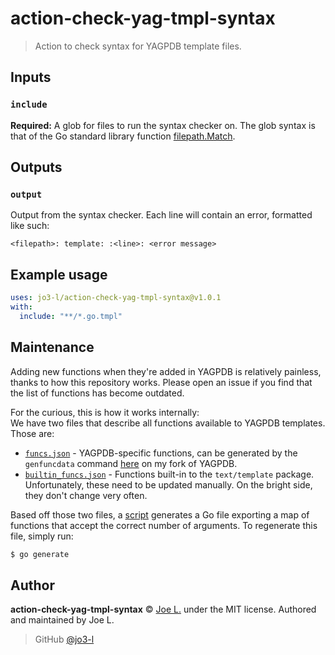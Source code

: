 # action-check-yag-tmpl-syntax

> Action to check syntax for YAGPDB template files.

## Inputs

### `include`

**Required:** A glob for files to run the syntax checker on. The glob syntax is that of the Go standard library function [filepath.Match](https://golang.org/pkg/path/filepath/#Match).

## Outputs

### `output`

Output from the syntax checker. Each line will contain an error, formatted like such:

```
<filepath>: template: :<line>: <error message>
```

## Example usage

```yml
uses: jo3-l/action-check-yag-tmpl-syntax@v1.0.1
with:
  include: "**/*.go.tmpl"
```

## Maintenance

Adding new functions when they're added in YAGPDB is relatively painless, thanks to how this repository works. Please open an issue if you find that the list of functions has become outdated.<br />

For the curious, this is how it works internally:<br />
We have two files that describe all functions available to YAGPDB templates. Those are:

- [`funcs.json`](./funcs.json) - YAGPDB-specific functions, can be generated by the `genfuncdata` command [here](https://github.com/jo3-l/yagpdb/blob/master/stdcommands/genfuncdata/genfuncdata.go) on my fork of YAGPDB.
- [`builtin_funcs.json`](./builtin_funcs.json) - Functions built-in to the `text/template` package. Unfortunately, these need to be updated manually. On the bright side, they don't change very often.

Based off those two files, a [script](./gen/gen_funcs.go) generates a Go file exporting a map of functions that accept the correct number of arguments. To regenerate this file, simply run:

```sh
$ go generate
```

## Author

**action-check-yag-tmpl-syntax** © [Joe L.](https://github.com/jo3-l) under the MIT license. Authored and maintained by Joe L.

> GitHub [@jo3-l](https://github.com/jo3-l)
